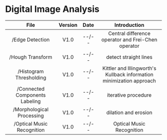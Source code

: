 # Digital Image Analysis

|  File  |  Version  |  Date  | Introduction |
|  :--:  |  :--:  |  :--:  | :--: |
| /Edge Detection | V1.0 | --/-- | Central difference operator and Frei-Chen operator |
| /Hough Transform  | V1.0 | --/-- | detect straight lines |
| /Histogram Thresholding  | V1.0 | --/-- | Kittler and Illingworth's Kullback information minimization approach |
| /Connected Components Labeling  | V1.0 | --/-- | iterative procedure |
| /Morphological Processing  | V1.0 | --/-- | dilation and erosion |
| /Optical Music Recognition  | V1.0 | --/-- | Optical Music Recognition |